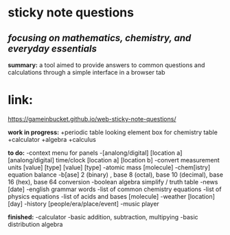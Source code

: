 sticky note questions
==============
*focusing on mathematics, chemistry, and everyday essentials*
--------------

**summary:** a tool aimed to provide answers to common questions and calculations through a simple interface in a browser tab

# link:
https://gameinbucket.github.io/web-sticky-note-questions/

**work in progress:**
+periodic table looking element box for chemistry table
+calculator
+algebra
+calculus

**to do:**
-context menu for panels
-[analong/digital] [location a] [analong/digital] time/clock [location a] [location b]
-convert measurement units [value] [type] [value] [type]
-atomic mass [molecule]
-chem[istry] equation balance
-b[ase] 2 (binary) , base 8 (octal), base 10 (decimal), base 16 (hex), base 64 conversion
-boolean algebra simplify / truth table 
-news [date]
-english grammar words
-list of common chemistry equations
-list of physics equations
-list of acids and bases [molecule]
-weather [location] [day]
-history [people/era/place/event]
-music player <audio>
-cooking times and instructions
    
**finished:**
-calculator
-basic addition, subtraction, multipying
-basic distribution algebra
